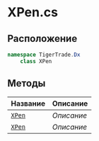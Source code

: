 
# XPen.cs
## Расположение
```csharp
namespace TigerTrade.Dx  
    class XPen
```

## Методы
| Название | Описание |
| --- | --- |
| [`XPen`](./Методы/XPen.md) | *Описание* |
| [`XPen`](./Методы/XPen.md) | *Описание* |
